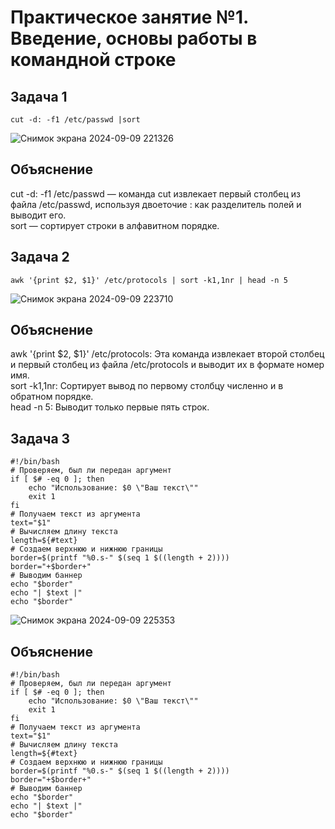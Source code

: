 # Практическое занятие №1. Введение, основы работы в командной строке

## Задача 1

`cut -d: -f1 /etc/passwd |sort`

![Снимок экрана 2024-09-09 221326](https://github.com/user-attachments/assets/a9e24d0d-8875-40fc-85bf-fa6e50f90ebb)


## Объяснение
cut -d: -f1 /etc/passwd — команда cut извлекает первый столбец из файла /etc/passwd, используя двоеточие : как разделитель полей и выводит его.  
sort — сортирует строки в алфавитном порядке.  

## Задача 2

`awk '{print $2, $1}' /etc/protocols | sort -k1,1nr | head -n 5`

![Снимок экрана 2024-09-09 223710](https://github.com/user-attachments/assets/6535b5d5-5095-4c36-be1a-e2279a68c594)


## Объяснение
awk '{print $2, $1}' /etc/protocols: Эта команда извлекает второй столбец и первый столбец из файла /etc/protocols и выводит их в формате номер имя.  
sort -k1,1nr: Сортирует вывод по первому столбцу численно и в обратном порядке.  
head -n 5: Выводит только первые пять строк.  

## Задача 3

```
#!/bin/bash
# Проверяем, был ли передан аргумент
if [ $# -eq 0 ]; then
    echo "Использование: $0 \"Ваш текст\""
    exit 1
fi
# Получаем текст из аргумента
text="$1"
# Вычисляем длину текста
length=${#text}
# Создаем верхнюю и нижнюю границы
border=$(printf "%0.s-" $(seq 1 $((length + 2))))
border="+$border+"
# Выводим баннер
echo "$border"
echo "| $text |"
echo "$border"
```

![Снимок экрана 2024-09-09 225353](https://github.com/user-attachments/assets/4727766e-ada3-49c1-9ca8-d4fffa402df9)

## Объяснение

```
#!/bin/bash
# Проверяем, был ли передан аргумент
if [ $# -eq 0 ]; then
    echo "Использование: $0 \"Ваш текст\""
    exit 1
fi
# Получаем текст из аргумента
text="$1"
# Вычисляем длину текста
length=${#text}
# Создаем верхнюю и нижнюю границы
border=$(printf "%0.s-" $(seq 1 $((length + 2))))
border="+$border+"
# Выводим баннер
echo "$border"
echo "| $text |"
echo "$border"
```
